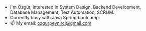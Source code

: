 - I'm Özgür, interested in System Design, Backend Development, Database Management, Test Automation, SCRUM.
- Currently busy with Java Spring bootcamp. 
- 📫 My email: ozgurpeynirci@gmail.com

<!---
Zahkklm/Zahkklm is a ✨ special ✨ repository because its `README.md` (this file) appears on your GitHub profile.
You can click the Preview link to take a look at your changes.
--->
